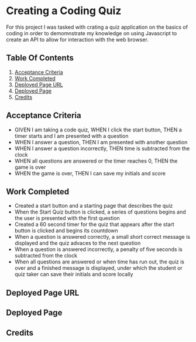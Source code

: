 # Creating a Coding Quiz 
For this project I was tasked with crating a quiz application on the basics of coding in order to demomnstrate my knowledge on using Javascript to create an API to allow for interaction with the web browser.

## Table Of Contents
1. [Acceptance Criteria](#acceptance-criteria)
2. [Work Completed](#work-completed)
3. [Deployed Page URL](#deployed-page-url)
4. [Deployed Page](#deployed-page)
5. [Credits](#credits)

## Acceptance Criteria
- GIVEN I am taking a code quiz, WHEN I click the start button, THEN a timer starts and I am presented with a question
- WHEN I answer a question, THEN I am presented with another question
- WHEN I answer a question incorrectly, THEN time is subtracted from the clock
- WHEN all questions are answered or the timer reaches 0, THEN the game is over
- WHEN the game is over, THEN I can save my initials and score

## Work Completed 
- Created a start button and a starting page that describes the quiz
- When the Start Quiz button is clicked, a series of questions begins and the user is presented with the first question
- Created a 60 second timer for the quiz that appears after the start button is clicked and begins  its countdown
- When a question is answered correctly, a small short correct message is displayed and the quiz advaces to the next question
- When a question is answered incorrectly, a penalty of five seconds is subtracted from the clock
- When all questions are answered or when time has run out, the quiz is over and a finished message is displayed, under which the student or quiz taker can save their initials and score locally

## Deployed Page URL


## Deployed Page


## Credits
